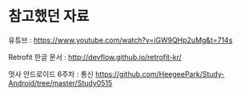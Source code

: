 # 참고했던 자료
유튜브 :
https://www.youtube.com/watch?v=iGW9QHp2uMg&t=714s

Retrofit 한글 문서 :
http://devflow.github.io/retrofit-kr/

멋사 안드로이드 6주차 : 통신
https://github.com/HeegeePark/Study-Android/tree/master/Study0515
